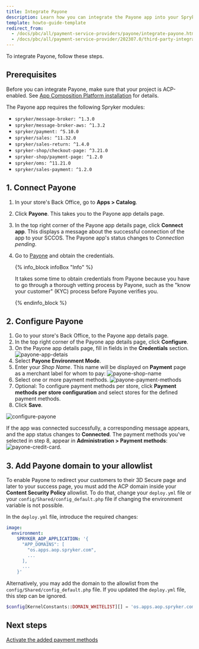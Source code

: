 ```yaml
---
title: Integrate Payone
description: Learn how you can integrate the Payone app into your Spryker shop
template: howto-guide-template
redirect_from:
  - /docs/pbc/all/payment-service-providers/payone/integrate-payone.html
  - /docs/pbc/all/payment-service-provider/202307.0/third-party-integrations/payone/integration-in-the-back-office/integrate-payone.html
---
```


To integrate Payone, follow these steps.

## Prerequisites

Before you can integrate Payone, make sure that your project is ACP-enabled. See [App Composition Platform installation](/docs/acp/user/app-composition-platform-installation.html) for details.

The Payone app requires the following Spryker modules:

* `spryker/message-broker: ^1.3.0`
* `spryker/message-broker-aws: ^1.3.2`
* `spryker/payment: ^5.10.0`
* `spryker/sales: ^11.32.0`
* `spryker/sales-return: ^1.4.0`
* `spryker-shop/checkout-page: ^3.21.0`
* `spryker-shop/payment-page: ^1.2.0`
* `spryker/oms: ^11.21.0`
* `spryker/sales-payment: ^1.2.0`

## 1. Connect Payone

1. In your store's Back Office, go to **Apps&nbsp;<span aria-label="and then">></span> Catalog**.
2. Click **Payone**.
   This takes you to the Payone app details page.
3. In the top right corner of the Payone app details page, click **Connect app**.
   This displays a message about the successful connection of the app to your SCCOS. The Payone app's status changes to *Connection pending*.   
4. Go to [Payone](https://www.payone.com/DE-en) and obtain the credentials.

   {% info_block infoBox "Info" %}

   It takes some time to obtain credentials from Payone because you have to go through a thorough vetting process by Payone, such as the "know your customer" (KYC) process before Payone verifies you.

   {% endinfo_block %}

## 2. Configure Payone

1. Go to your store's Back Office, to the Payone app details page.
2. In the top right corner of the Payone app details page, click **Configure**.
3. On the Payone app details page, fill in fields in the **Credentials** section.
   ![payone-app-detais](https://spryker.s3.eu-central-1.amazonaws.com/docs/aop/user/apps/payone/payone-app-details.png)
4. Select **Payone Environment Mode**.
5. Enter your *Shop Name*. This name will be displayed on **Payment** page as a merchant label for whom to pay:
   ![payone-shop-name](https://spryker.s3.eu-central-1.amazonaws.com/docs/aop/user/apps/payone/payone-shop-name.png)
6. Select one or more payment methods.
   ![payone-payment-methods](https://spryker.s3.eu-central-1.amazonaws.com/docs/aop/user/apps/payone/payone-payment-methods.png)
7. Optional: To configure payment methods per store, click **Payment methods per store configuration** and select stores for the defined payment methods.
8. Click **Save**.

![configure-payone](https://spryker.s3.eu-central-1.amazonaws.com/docs/pbc/all/payment-service-providers/payone/integrate-payone/configure-payone.png)

If the app was connected successfully, a corresponding message appears, and the app status changes to **Connected**. The payment methods you've selected in step 8, appear in **Administration&nbsp;<span aria-label="and then">></span>  Payment methods**:
![payone-credit-card](https://spryker.s3.eu-central-1.amazonaws.com/docs/aop/user/apps/payone/payone-credit-card.png).

## 3. Add Payone domain to your allowlist

To enable Payone to redirect your customers to their 3D Secure page and later to your success page, you must add the ACP domain inside your **Content Security Policy** allowlist. To do that, change your `deploy.yml` file or your `config/Shared/config_default.php` file if changing the environment variable is not possible.

 In the `deploy.yml` file, introduce the required changes:

```yml
image:
  environment:
    SPRYKER_AOP_APPLICATION: '{
      "APP_DOMAINS": [
        "os.apps.aop.spryker.com",
        ...
      ],
      ...
    }'
```

Alternatively, you may add the domain to the allowlist from the `config/Shared/config_default.php` file. If you updated the `deploy.yml` file, this step can be ignored.

```php
$config[KernelConstants::DOMAIN_WHITELIST][] = 'os.apps.aop.spryker.com';
```

## Next steps

[Activate the added payment methods](/docs/pbc/all/payment-service-provider/{{page.version}}/spryker-pay/base-shop/manage-in-the-back-office/edit-payment-methods.html)
